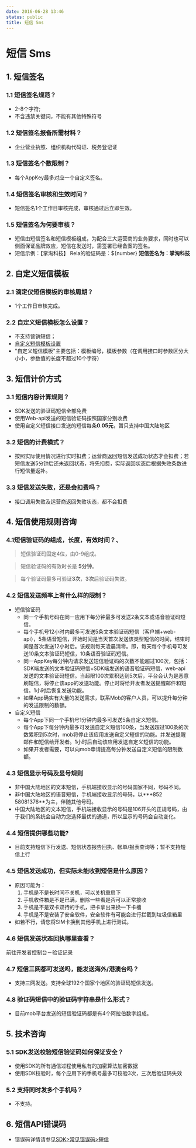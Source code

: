 ```yaml
---
date: 2016-06-28 13:46
status: public
title: 短信 Sms
---
```


# 短信 Sms

## 1. 短信签名

### 1.1 短信签名规范？
- 2-8个字符;
- 不含违禁关键词，不能有其他特殊符号

### 1.2 短信签名报备所需材料？
- 企业营业执照、组织机构代码证、税务登记证

### 1.3 短信签名个数限制？
- 每个AppKey最多对应一个自定义签名。

### 1.4 短信签名审核和生效时间？
- 短信签名1个工作日审核完成，审核通过后立即生效。

### 1.5 短信签名为何要审核？
- 短信由短信签名和短信模板组成，为配合三大运营商的业务要求，同时也可以侧面保证品牌效应，短信在发送时，需签署已经备案的签名。 
- 短信示例：【掌淘科技】 Rela的验证码是：${number} **短信签名为：掌淘科技**

## 2. 自定义短信模板

### 2.1 滴定仪短信模板的审核周期？
- 1个工作日审核完成。

### 2.2 自定义短信模板怎么设置？
- 不支持营销短信；  
-  [自定义短信模板设置](/tpl-manage.md)
-  "自定义短信模板"主要包括：模板编号，模板参数（在调用接口时参数区分大小小，参数值的长度不超过10个字符）

## 3. 短信计价方式

### 3.1 短信内容计算规则？
- SDK发送的验证码短信全部免费  
- 使用Web-api发送的短信验证码按照国家分别收费
- 使用自定义短信接口发送的短信每条**0.05元**，暂只支持中国大陆地区

### 3.2 短信的计费模式？
- 按照实际使用情况进行实时扣费；运营商返回短信发送成功状态才会扣费；若短信发送5分钟后还未返回状态，将先扣费，实际返回状态后根据失败条数进行短信量返补。   

### 3.3 短信发送失败，还是会扣费吗？
- 接口调用失败及运营商返回失败状态，都不会扣费

## 4. 短信使用规则咨询

### 4.1短信验证码的组成，长度，有效时间？、
> 短信验证码固定4位，由0-9组成。

>短信验证码的有效时长是 **5分钟**。

>每个验证码最多可验证**3次**，**3次**后验证码失效。

### 4.2 短信发送频率上有什么样的限制？
- 短信验证码
  -  同一个手机号码在同一应用下每分钟最多可发送2条文本或语音验证码短信。
  -  每个手机号12小时内最多可发送5条文本验证码短信（客户端+web-api），5条语音短信，开始时间是当天首次发送该类型短信的时间，结束时间是首次发送12小时后。该规则每天凌晨清零。即，每天每个手机号可发送10条文本验证码短信，10条语音验证码短信。
  - 同一AppKey每分钟内请求发送短信验证码的次数不能超过100次，包括：SDK端发送的文本验证码短信+SDK端发送的语音验证码短信，web-api发送的文本验证码短信。当超限100次累积达到5次后，平台会认为是恶意刷短信，将停止该app的发送功能。停止时将给开发者发送提醒邮件和短信。1小时后恢复发送功能。 
  - 如果App确实有大量的发送需求，联系Mob的客户人员，可以提升每分钟的发送限制的数额。
- 自定义短信
  - 每个App下同一个手机号1分钟内最多可发送5条自定义短信。
  - 每个App下每分钟内最多可发送自定义短信100条，当发送超过100条的次数累积到5次时，mob将停止该应用发送自定义短信的功能。并发送提醒邮件和短信给开发者。1小时后自动该应用发送自定义短信的功能。
  - 如果开发者需要，可以向mob申请提高每分钟发送自定义短信的限制数额。
### 4.3 短信显示号码及显号规则
- 非中国大陆地区的文本短信，手机端接收显示的号码国家不同，号码不同。
- 非中国大陆地区的语音短信，手机端接收显示的号码，以**+852 58081376**为主，伴随其他号码。
- 中国大陆地区的文本短信，手机端接收显示的号码是106开头的正规号码，由于我们的系统会自动为您选择最优的通道，所以显示的号码会自动变化。

### 4.4 短信提供哪些功能?
- 目前支持短信下行发送、短信状态报告回执、帐单/报表查询等；暂不支持短信上行

### 4.5 短信发送成功，但实际未能收到短信是什么原因？
- 原因可能为：  
  1. 手机是不是长时间不关机，可以关机重启下  
  2. 手机收件箱是不是已满，删除一些看是否可以正常接收  
  3. 手机是不是双卡双待的手机，把卡拿出来换一下卡槽  
  4. 手机是不是安装了安全软件，安全软件有可能会进行拦截到垃圾信箱里  
- 如若不行，请您将SIM卡换到其他手机上进行测试。

### 4.6 短信发送状态回执哪里查看？
  前往开发者控制台－验证记录

### 4.7 短信三网都可发送吗，能发送海外/港澳台吗？
- 支持三网发送。支持全球192个国家个地区的验证码短信发送。

### 4.8 验证码短信中的验证码字符串是什么形式？
- 目前mob平台发送的短信验证码都是有4个阿拉伯数字组成。

## 5. 技术咨询

### 5.1 SDK发送校验短信验证码如何保证安全？
- 使用SDK的所有通信过程使用私有的加密算法加密数据
- 使用SDK校验时，每个应用下的手机号最多可校验3次，三次后验证码失效

### 5.2 支持同时发多个手机吗？
- 不支持。

## 6. 短信API错误码
- 错误码详情请参见[SDK>常见错误码>短信](error-code.md#-sms)